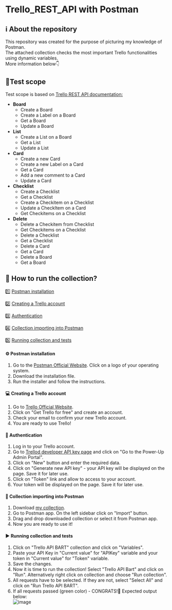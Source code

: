 # Trello_REST_API with Postman
## ℹ️ About the repository
<p align="jusify">This repository was created for the purpose of picturing my knowledge of Postman.<br>
The attached collection checks the most important Trello functionalities using dynamic variables. <br>
More information below👇</p>

## 🔎Test scope
Test scope is based on <a href="https://developer.atlassian.com/cloud/trello/rest/api-group-actions/#api-group-actions" target="_blank">Trello REST API documentation:</a>
- **Board**
  - Create a Board
  - Create a Label on a Board
  - Get a Board
  - Update a Board
- **List**
  - Create a List on a Board
  - Get a List
  - Update a List
- **Card**
  - Create a new Card
  - Create a new Label on a Card
  - Get a Card
  - Add a new comment to a Card
  - Update a Card
- **Checklist**
  - Create a Checklist
  - Get a Checklist
  - Create a Checkitem on a Checklist
  - Update a CheckItem on a Card
  - Get Checkitems on a Checklist
- **Delete**
  - Delete a Checkitem from Checklist
  - Get Checkitems on a Checklist
  - Delete a Checklist
  - Get a Checklist
  - Delete a Card
  - Get a Card
  - Delete a Board
  - Get a Board
 
## 🚀 How to run the collection?
:one: [Postman installation](#one)
  
:two: [Creating a Trello account](#two)
  
:three: [Authentication](#three)
  
:four: [Collection importing into Postman](#four)
  
:five: [Running collection and tests](#five)
  
#### <a name="one"> ⚙️ Postman installation</a>

1. Go to the [Postman Official Website](https://www.postman.com/). Click on a logo of your operating system.
2. Download the installation file.
3. Run the installer and follow the instructions.

#### <a name="two"> 💻 Creating a Trello account</a>
1. Go to [Trello Official Website](https://www.trello.com/).
2. Click on "Get Trello for free" and create an account.
3. Check your email to confirm your new Trello account.
4. You are ready to use Trello!

#### <a name="three"> 🔑 Authentication</a>
1. Log in to your Trello account.
2. Go to [Trellod developer API key page](#https://trello.com/app-key) and click on "Go to the Power-Up Admin Portal".
3. Click on "New" button and enter the required data.
4. Click on "Generate new API key" - your API key will be displayed on the page. Save it for later use.
5. Click on "Token" link and allow to access to your account.
6. Your token will be displayed on the page. Save it for later use.

#### <a name="four"> 📂 Collection importing into Postman</a>
1. Download [my collection](#https://github.com/Barto52/Trello_REST_API/blob/main/Trello%20API%20BART.postman_collection.json).
2. Go to Postman app. On the left sidebar click on "Import" button.
3. Drag and drop downloaded collection or select it from Postman app.
4. Now you are ready to use it!

#### <a name="five"> ▶️ Running collection and tests</a>
1. Click on "Trello API BART" collection and click on "Variables".
2. Paste your API Key in "Current value" for "APIKey" variable and your token in "Current value" for "Token" variable.
3. Save the changes.
4. Now it is time to run the collection! Select "Trello API Bart" and click on "Run". Alternatively right click on collection and choose "Run collection".
5. All requests have to be selected. If they are not, select "Select All" and click on "Run Trello API BART".
6. If all requests passed (green color) - CONGRATS!🎊 Expected output below: <br> ![image](https://github.com/Barto52/Trello_REST_API/assets/131921596/8038dd3c-c918-4add-a67e-09072b6360b1)
